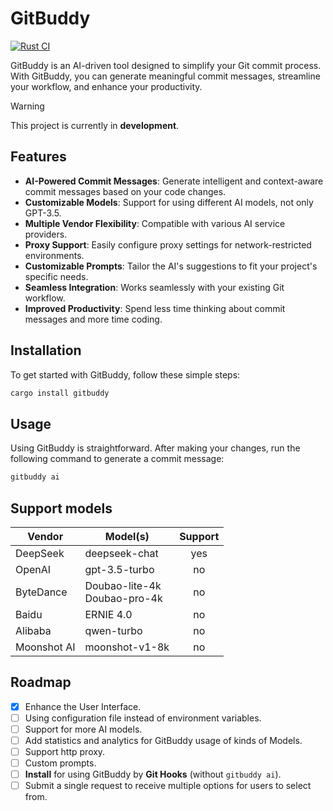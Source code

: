 # GitBuddy

[![Rust CI](https://github.com/fujianbang/GitBuddy/actions/workflows/rust.yaml/badge.svg)](https://github.com/fujianbang/GitBuddy/actions/workflows/rust.yaml)

GitBuddy is an AI-driven tool designed to simplify your Git commit process. With GitBuddy, you can generate meaningful
commit messages, streamline your workflow, and enhance your productivity.

> [!WARNING]
> This project is currently in **development**.

## Features

- **AI-Powered Commit Messages**: Generate intelligent and context-aware commit messages based on your code changes.
- **Customizable Models**: Support for using different AI models, not only GPT-3.5.
- **Multiple Vendor Flexibility**: Compatible with various AI service providers.
- **Proxy Support**: Easily configure proxy settings for network-restricted environments.
- **Customizable Prompts**: Tailor the AI's suggestions to fit your project's specific needs.
- **Seamless Integration**: Works seamlessly with your existing Git workflow.
- **Improved Productivity**: Spend less time thinking about commit messages and more time coding.

## Installation

To get started with GitBuddy, follow these simple steps:

```sh
cargo install gitbuddy
```

## Usage

Using GitBuddy is straightforward. After making your changes, run the following command to generate a commit message:

```sh
gitbuddy ai
```

## Support models

| Vendor      | Model(s)                        | Support |
|-------------|---------------------------------|:-------:|
| DeepSeek    | deepseek-chat                   |   yes   |
| OpenAI      | gpt-3.5-turbo                   |   no    |
| ByteDance   | Doubao-lite-4k<br>Doubao-pro-4k |   no    |
| Baidu       | ERNIE 4.0                       |   no    |
| Alibaba     | qwen-turbo                      |   no    |
| Moonshot AI | moonshot-v1-8k                  |   no    |

## Roadmap

- [x] Enhance the User Interface.
- [ ] Using configuration file instead of environment variables.
- [ ] Support for more AI models.
- [ ] Add statistics and analytics for GitBuddy usage of kinds of Models.
- [ ] Support http proxy.
- [ ] Custom prompts.
- [ ] **Install** for using GitBuddy by **Git Hooks** (without `gitbuddy ai`).
- [ ] Submit a single request to receive multiple options for users to select from.